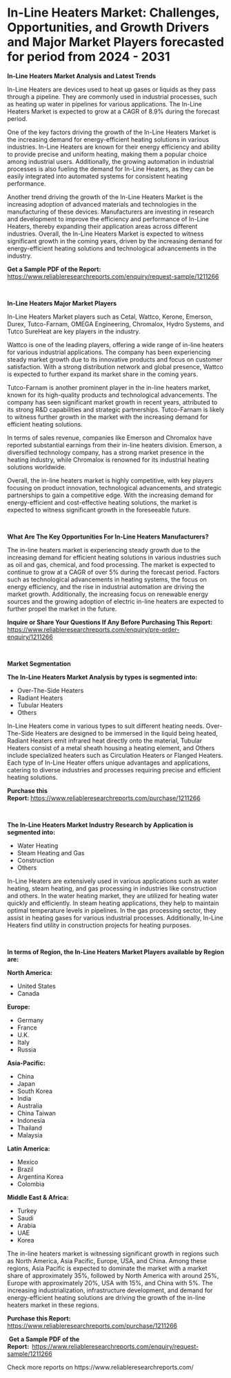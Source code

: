 <p><h1>In-Line Heaters Market: Challenges, Opportunities, and Growth Drivers and Major Market Players forecasted for period from 2024 - 2031</h1></p><p><strong>In-Line Heaters Market Analysis and Latest Trends</strong></p>
<p><p>In-Line Heaters are devices used to heat up gases or liquids as they pass through a pipeline. They are commonly used in industrial processes, such as heating up water in pipelines for various applications. The In-Line Heaters Market is expected to grow at a CAGR of 8.9% during the forecast period. </p><p>One of the key factors driving the growth of the In-Line Heaters Market is the increasing demand for energy-efficient heating solutions in various industries. In-Line Heaters are known for their energy efficiency and ability to provide precise and uniform heating, making them a popular choice among industrial users. Additionally, the growing automation in industrial processes is also fueling the demand for In-Line Heaters, as they can be easily integrated into automated systems for consistent heating performance.</p><p>Another trend driving the growth of the In-Line Heaters Market is the increasing adoption of advanced materials and technologies in the manufacturing of these devices. Manufacturers are investing in research and development to improve the efficiency and performance of In-Line Heaters, thereby expanding their application areas across different industries. Overall, the In-Line Heaters Market is expected to witness significant growth in the coming years, driven by the increasing demand for energy-efficient heating solutions and technological advancements in the industry.</p></p>
<p><strong>Get a Sample PDF of the Report:&nbsp;</strong> <a href="https://www.reliableresearchreports.com/enquiry/request-sample/1211266">https://www.reliableresearchreports.com/enquiry/request-sample/1211266</a></p>
<p>&nbsp;</p>
<p><strong>In-Line Heaters Major Market Players</strong></p>
<p><p>In-Line Heaters Market players such as Cetal, Wattco, Kerone, Emerson, Durex, Tutco-Farnam, OMEGA Engineering, Chromalox, Hydro Systems, and Tutco SureHeat are key players in the industry.</p><p>Wattco is one of the leading players, offering a wide range of in-line heaters for various industrial applications. The company has been experiencing steady market growth due to its innovative products and focus on customer satisfaction. With a strong distribution network and global presence, Wattco is expected to further expand its market share in the coming years.</p><p>Tutco-Farnam is another prominent player in the in-line heaters market, known for its high-quality products and technological advancements. The company has seen significant market growth in recent years, attributed to its strong R&D capabilities and strategic partnerships. Tutco-Farnam is likely to witness further growth in the market with the increasing demand for efficient heating solutions.</p><p>In terms of sales revenue, companies like Emerson and Chromalox have reported substantial earnings from their in-line heaters division. Emerson, a diversified technology company, has a strong market presence in the heating industry, while Chromalox is renowned for its industrial heating solutions worldwide.</p><p>Overall, the in-line heaters market is highly competitive, with key players focusing on product innovation, technological advancements, and strategic partnerships to gain a competitive edge. With the increasing demand for energy-efficient and cost-effective heating solutions, the market is expected to witness significant growth in the foreseeable future.</p></p>
<p>&nbsp;</p>
<p><strong>What Are The Key Opportunities For In-Line Heaters Manufacturers?</strong></p>
<p><p>The in-line heaters market is experiencing steady growth due to the increasing demand for efficient heating solutions in various industries such as oil and gas, chemical, and food processing. The market is expected to continue to grow at a CAGR of over 5% during the forecast period. Factors such as technological advancements in heating systems, the focus on energy efficiency, and the rise in industrial automation are driving the market growth. Additionally, the increasing focus on renewable energy sources and the growing adoption of electric in-line heaters are expected to further propel the market in the future.</p></p>
<p><strong>Inquire or Share Your Questions If Any Before Purchasing This Report:</strong> <a href="https://www.reliableresearchreports.com/enquiry/pre-order-enquiry/1211266">https://www.reliableresearchreports.com/enquiry/pre-order-enquiry/1211266</a></p>
<p>&nbsp;</p>
<p><strong>Market Segmentation</strong></p>
<p><strong>The In-Line Heaters Market Analysis by types is segmented into:</strong></p>
<p><ul><li>Over-The-Side Heaters</li><li>Radiant Heaters</li><li>Tubular Heaters</li><li>Others</li></ul></p>
<p><p>In-Line Heaters come in various types to suit different heating needs. Over-The-Side Heaters are designed to be immersed in the liquid being heated, Radiant Heaters emit infrared heat directly onto the material, Tubular Heaters consist of a metal sheath housing a heating element, and Others include specialized heaters such as Circulation Heaters or Flanged Heaters. Each type of In-Line Heater offers unique advantages and applications, catering to diverse industries and processes requiring precise and efficient heating solutions.</p></p>
<p><strong>Purchase this Report:&nbsp;</strong><a href="https://www.reliableresearchreports.com/purchase/1211266">https://www.reliableresearchreports.com/purchase/1211266</a></p>
<p>&nbsp;</p>
<p><strong>The In-Line Heaters Market Industry Research by Application is segmented into:</strong></p>
<p><ul><li>Water Heating</li><li>Steam Heating and Gas</li><li>Construction</li><li>Others</li></ul></p>
<p><p>In-Line Heaters are extensively used in various applications such as water heating, steam heating, and gas processing in industries like construction and others. In the water heating market, they are utilized for heating water quickly and efficiently. In steam heating applications, they help to maintain optimal temperature levels in pipelines. In the gas processing sector, they assist in heating gases for various industrial processes. Additionally, In-Line Heaters find utility in construction projects for heating purposes.</p></p>
<p>&nbsp;</p>
<p><strong>In terms of Region, the In-Line Heaters Market Players available by Region are:</strong></p>
<p>
    <p> <strong> North America: </strong>
        <ul>
            <li>United States</li>
            <li>Canada</li>
        </ul>
        </p> 
    <p> <strong> Europe: </strong>
        <ul>
            <li>Germany</li>
            <li>France</li>
            <li>U.K.</li>
            <li>Italy</li>
            <li>Russia</li>
        </ul>
        </p> 
    <p> <strong> Asia-Pacific: </strong>
        <ul>
            <li>China</li>
            <li>Japan</li>
            <li>South Korea</li>
            <li>India</li>
            <li>Australia</li>
            <li>China Taiwan</li>
            <li>Indonesia</li>
            <li>Thailand</li>
            <li>Malaysia</li>
        </ul>
        </p> 
    <p> <strong> Latin America: </strong>
        <ul>
            <li>Mexico</li>
            <li>Brazil</li>
            <li>Argentina Korea</li>
            <li>Colombia</li>
        </ul>
        </p> 
    <p> <strong> Middle East & Africa: </strong>
        <ul>
            <li>Turkey</li>
            <li>Saudi</li>
            <li>Arabia</li>
            <li>UAE</li>
            <li>Korea</li>
        </ul>
    </p>
    </p>
<p><p>The in-line heaters market is witnessing significant growth in regions such as North America, Asia Pacific, Europe, USA, and China. Among these regions, Asia Pacific is expected to dominate the market with a market share of approximately 35%, followed by North America with around 25%, Europe with approximately 20%, USA with 15%, and China with 5%. The increasing industrialization, infrastructure development, and demand for energy-efficient heating solutions are driving the growth of the in-line heaters market in these regions.</p></p>
<p><strong>Purchase this Report: </strong><a href="https://www.reliableresearchreports.com/purchase/1211266">https://www.reliableresearchreports.com/purchase/1211266</a></p>
<p>&nbsp;<strong>Get a Sample PDF of the Report:&nbsp;&nbsp;</strong><a href="https://www.reliableresearchreports.com/enquiry/request-sample/1211266">https://www.reliableresearchreports.com/enquiry/request-sample/1211266</a></p>
<p><strong></strong></p>
<p>Check more reports on https://www.reliableresearchreports.com/</p>